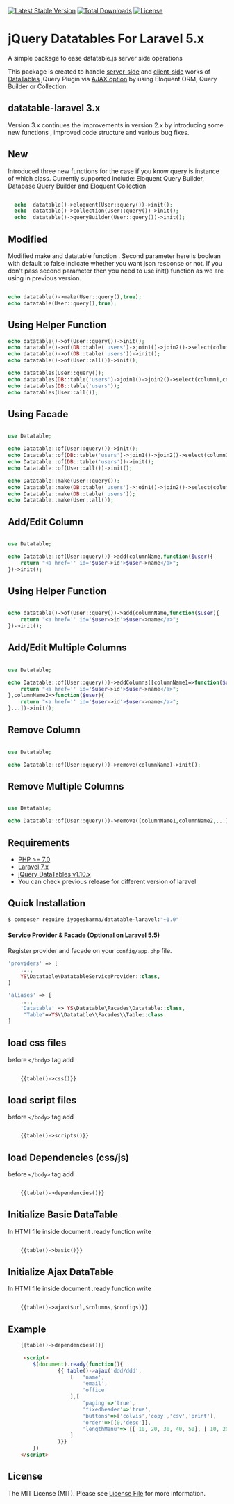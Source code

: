 [![Latest Stable Version](https://poser.pugx.org/iyogesharma/datatable-laravel/v/stable)](https://packagist.org/packages/iyogesharma/datatable-laravel)
[![Total Downloads](https://poser.pugx.org/iyogesharma/datatable-laravel/downloads)](https://packagist.org/packages/iyogesharma/datatable-laravel)
[![License](https://poser.pugx.org/iyogesharma/datatable-laravel/license)](https://packagist.org/packages/iyogesharma/datatable-laravel)

# jQuery Datatables For Laravel 5.x
A simple package to ease datatable.js server side operations

This package is created to handle [server-side](https://www.datatables.net/manual/server-side) and [client-side](https://www.datatables.net/manual) works of [DataTables](http://datatables.net) jQuery Plugin via [AJAX option](https://datatables.net/reference/option/ajax) by using Eloquent ORM, Query Builder or Collection.


## datatable-laravel 3.x

Version 3.x continues the improvements in version 2.x by introducing some new functions , improved code structure  and various bug fixes.

## New

Introduced three new functions for the case if you know 
query is instance of which class. Currently supported include:
Eloquent Query Builder, Database Query Builder and Eloquent Collection

```php

  echo  datatable()->eloquent(User::query())->init();
  echo  datatable()->collection(User::query())->init();
  echo  datatable()->queryBuilder(User::query())->init();

```

## Modified 

Modified make and datatable function . Second parameter here is boolean 
with default to false indicate whether you want json response or not.
If you don't pass second parameter then you need to use init() function 
as we are using in previous version.

```php

echo datatable()->make(User::query(),true);
echo datatable(User::query(),true);

```


## Using Helper Function

```php
echo datatable()->of(User::query())->init();
echo datatable()->of(DB::table('users')->join1()->join2()->select(column1,column2,...columnK))->init();
echo datatable()->of(DB::table('users'))->init();
echo datatable()->of(User::all())->init();

echo datatables(User::query());
echo datatables(DB::table('users')->join1()->join2()->select(column1,column2,...columnK));
echo datatables(DB::table('users'));
echo datatables(User::all());
```
## Using Facade 

```php

use Datatable;

echo Datatable::of(User::query())->init();
echo Datatable::of(DB::table('users')->join1()->join2()->select(column1,column2,...columnK))->init();
echo Datatable::of(DB::table('users'))->init();
echo Datatable::of(User::all())->init();

echo Datatable::make(User::query());
echo Datatable::make(DB::table('users')->join1()->join2()->select(column1,column2,...columnK));
echo Datatable::make(DB::table('users'));
echo Datatable::make(User::all());
```

## Add/Edit Column

```php

use Datatable;

echo Datatable::of(User::query())->add(columnName,function($user){
    return "<a href='' id='$user->id'>$user->name</a>";
})->init();
```

##  Using Helper Function


```php

echo datatable()->of(User::query())->add(columnName,function($user){
    return "<a href='' id='$user->id'>$user->name</a>";
})->init();
```
## Add/Edit Multiple Columns

```php

use Datatable;

echo Datatable::of(User::query())->addColumns([columnName1=>function($user){
    return "<a href='' id='$user->id'>$user->name</a>";
},columnName2=>function($user){
    return "<a href='' id='$user->id'>$user->name</a>";
}...])->init();
```

## Remove Column

```php

use Datatable;

echo Datatable::of(User::query())->remove(columnName)->init();
```

## Remove Multiple Columns

```php

use Datatable;

echo Datatable::of(User::query())->remove([columnName1,columnName2,...])->init();
```

## Requirements
- [PHP >= 7.0](http://php.net/)
- [Laravel 7.x](https://github.com/laravel/framework)
- [jQuery DataTables v1.10.x](http://datatables.net/)
- You can check previous release for different version of laravel

## Quick Installation
```bash
$ composer require iyogesharma/datatable-laravel:"~1.0"
```

#### Service Provider & Facade (Optional on Laravel 5.5)
Register provider and facade on your `config/app.php` file.
```php
'providers' => [
    ...,
    YS\Datatable\DatatableServiceProvider::class,
]

'aliases' => [
    ...,
    'Datatable' => YS\Datatable\Facades\Datatable::class,
     "Table"=>YS\\Datatable\\Facades\\Table::class
]
```

## load css files 

before ```</body>``` tag add 

```html

    {{table()->css()}}

```

## load script files 

before  ```</body>```  tag add 

```html

    {{table()->scripts()}}

```


## load Dependencies (css/js)

before  ```</body>```  tag add 

```html

    {{table()->dependencies()}}

```



## Initialize Basic DataTable

In HTMl file inside document .ready function write

```html

    {{table()->basic()}}

```


## Initialize Ajax DataTable

In HTMl file inside document .ready function write

```html

    {{table()->ajax($url,$columns,$configs)}}

```

## Example

```HTML
    {{table()->dependencies()}}

     <script>
        $(document).ready(function(){
                {{ table()->ajax('ddd/ddd',
                    [   'name',
                        'email',
                        'office'
                    ],[
                        'paging'=>'true',
                        'fixedheader'=>'true',
                        'buttons'=>['colvis','copy','csv','print'],
                        'order'=>[[0,'desc']],
                        'lengthMenu'=> [[ 10, 20, 30, 40, 50], [ 10, 20, 30, 40, 50]],
                    ]
                )}}
        })
    </script>
```


## License

The MIT License (MIT). Please see [License File](https://github.com/iYogesharma/datatables/blob/master/LICENSE.md) for more information.

